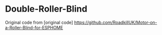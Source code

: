 # Double-Roller-Blind

Original code from [original code] https://github.com/RoadkillUK/Motor-on-a-Roller-Blind-for-ESPHOME